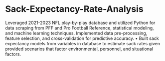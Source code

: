 # Sack-Expectancy-Rate-Analysis
Leveraged 2021-2023 NFL play-by-play database and utilized Python for data scraping from PFF and Pro Football 
Reference, statistical modeling, and machine learning techniques. Implemented data pre-processing, feature 
selection, and cross-validation for predictive accuracy. 
• Built sack expectancy models from variables in database to estimate sack rates given provided scenarios that factor 
environmental, personnel, and situational factors. 
